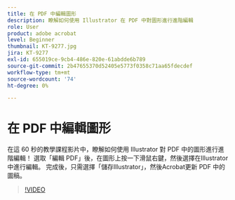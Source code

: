```yaml
---
title: 在 PDF 中編輯圖形
description: 瞭解如何使用 Illustrator 在 PDF 中對圖形進行進階編輯
role: User
product: adobe acrobat
level: Beginner
thumbnail: KT-9277.jpg
jira: KT-9277
exl-id: 655019ce-9cb4-486e-820e-61abdde6b789
source-git-commit: 2b47655370d52405e5773f0358c71aa65fdecdef
workflow-type: tm+mt
source-wordcount: '74'
ht-degree: 0%

---
```


# 在 PDF 中編輯圖形

在這 60 秒的教學課程影片中，瞭解如何使用 Illustrator 對 PDF 中的圖形進行進階編輯！ 選取「編輯 PDF」後，在圖形上按一下滑鼠右鍵，然後選擇在Illustrator中進行編輯。 完成後，只需選擇「儲存Illustrator」，然後Acrobat更新 PDF 中的圖稿。

>[!VIDEO](https://video.tv.adobe.com/v/338277?quality=12&learn=on&hidetitle=true)
